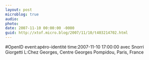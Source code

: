 ```yaml
---
layout: post
microblog: true
audio: 
photo: 
date: 2007-11-10 00:00:00 -0000
guid: http://xtof.micro.blog/2007/11/10/t403214702.html
---
```

#OpenID event:apéro-identité time:2007-11-10 17:00:00 avec Snorri Giorgetti  L:Chez Georges, Centre Georges Pompidou, Paris, France
